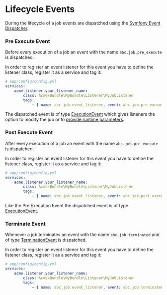 Lifecycle Events
================

During the lifecycle of a job events are dispatched using the [Symfony Event Dispatcher](http://symfony.com/doc/current/components/event_dispatcher/index.html).

### Pre Execute Event

Before every execution of a job an event with the name `abc.job.pre_execute` is dispatched.

In order to register an event listener for this event you have to define the listener class, register it as a service and tag it:

```yml
# app/config/config.yml
services:
    acme.listener.your_listener_name:
        class: Acme\Bundle\MyBundle\Listener\MyJobListener
        tags:
            - { name: abc.job.event_listener, event: abc.job.pre_execute, method: onPreExecute }
```

The dispatched event is of type [ExecutionEvent](../Event/ExecutionEvent.php) which gives listeners the option to modify the job or to [provide runtime parameters](./howto-inject-runtime-parameters.md).

### Post Execute Event

After every execution of a job an event with the name `abc.job.pre_execute` is dispatched.

In order to register an event listener for this event you have to define the listener class, register it as a service and tag it:

```yml
# app/config/config.yml
services:
    acme.listener.your_listener_name:
        class: Acme\Bundle\MyBundle\Listener\MyJobListener
        tags:
            - { name: abc.job.event_listener, event: abc.job.post_execute, method: onPostExecute }
```

Like the Pre Execution Event the dispatched event is of type [ExecutionEvent](../Event/ExecutionEvent.php).


### Terminate Event

Whenever a job terminates an event with the name `abc.job.terminated` and of type [TerminationEvent](../Event/TerminationEvent.php) is dispatched.

In order to register an event listener for this event you have to define the listener class, register it as a service and tag it:

```yml
# app/config/config.yml
services:
    acme.listener.your_listener_name:
        class: Acme\Bundle\MyBundle\Listener\MyJobListener
        tags:
            - { name: abc.job.event_listener, event: abc.job.terminated, method: onTerminate }
```